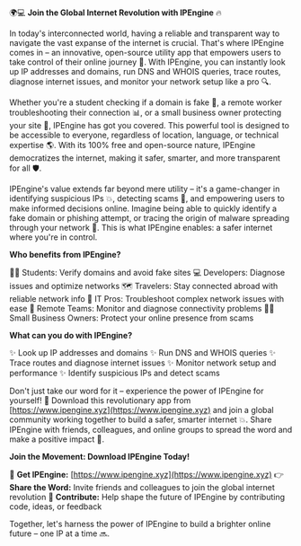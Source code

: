 🌍💻 **Join the Global Internet Revolution with IPEngine** 🔥

In today's interconnected world, having a reliable and transparent way to navigate the vast expanse of the internet is crucial. That's where IPEngine comes in – an innovative, open-source utility app that empowers users to take control of their online journey 🚀. With IPEngine, you can instantly look up IP addresses and domains, run DNS and WHOIS queries, trace routes, diagnose internet issues, and monitor your network setup like a pro 🔍.

Whether you're a student checking if a domain is fake 👀, a remote worker troubleshooting their connection 📊, or a small business owner protecting your site 💼, IPEngine has got you covered. This powerful tool is designed to be accessible to everyone, regardless of location, language, or technical expertise 🌎. With its 100% free and open-source nature, IPEngine democratizes the internet, making it safer, smarter, and more transparent for all 🛡️.

IPEngine's value extends far beyond mere utility – it's a game-changer in identifying suspicious IPs 💥, detecting scams 👊, and empowering users to make informed decisions online. Imagine being able to quickly identify a fake domain or phishing attempt, or tracing the origin of malware spreading through your network 🚫. This is what IPEngine enables: a safer internet where you're in control.

**Who benefits from IPEngine?**

👨‍🎓 Students: Verify domains and avoid fake sites
💻 Developers: Diagnose issues and optimize networks
🗺️ Travelers: Stay connected abroad with reliable network info
🔧 IT Pros: Troubleshoot complex network issues with ease
🏢 Remote Teams: Monitor and diagnose connectivity problems
👩‍💼 Small Business Owners: Protect your online presence from scams

**What can you do with IPEngine?**

✨ Look up IP addresses and domains
✨ Run DNS and WHOIS queries
✨ Trace routes and diagnose internet issues
✨ Monitor network setup and performance
✨ Identify suspicious IPs and detect scams

Don't just take our word for it – experience the power of IPEngine for yourself! 📲 Download this revolutionary app from [https://www.ipengine.xyz](https://www.ipengine.xyz) and join a global community working together to build a safer, smarter internet 💥. Share IPEngine with friends, colleagues, and online groups to spread the word and make a positive impact 🌈.

**Join the Movement: Download IPEngine Today!**

🔴 **Get IPEngine:** [https://www.ipengine.xyz](https://www.ipengine.xyz)
👉 **Share the Word:** Invite friends and colleagues to join the global internet revolution
💬 **Contribute:** Help shape the future of IPEngine by contributing code, ideas, or feedback

Together, let's harness the power of IPEngine to build a brighter online future – one IP at a time 🔜.